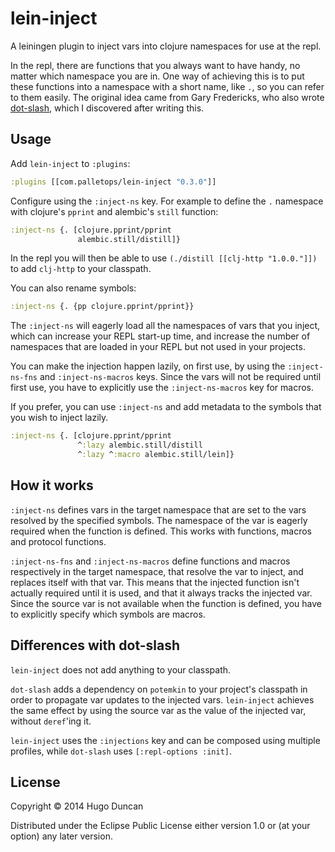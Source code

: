 # lein-inject

A leiningen plugin to inject vars into clojure namespaces for use at
the repl.

In the repl, there are functions that you always want to have handy,
no matter which namespace you are in.  One way of achieving this is to
put these functions into a namespace with a short name, like `.`, so
you can refer to them easily.  The original idea came from Gary
Fredericks, who also wrote [dot-slash][dot-slash], which I discovered
after writing this.

## Usage

Add `lein-inject` to `:plugins`:

```clj
:plugins [[com.palletops/lein-inject "0.3.0"]]
```

Configure using the `:inject-ns` key.  For example to define the `.`
namespace with clojure's `pprint` and alembic's `still` function:

```clj
:inject-ns {. [clojure.pprint/pprint
               alembic.still/distill]}
```

In the repl you will then be able to use `(./distill
[[clj-http "1.0.0."]])` to add `clj-http` to your classpath.

You can also rename symbols:

```clj
:inject-ns {. {pp clojure.pprint/pprint}}
```

The `:inject-ns` will eagerly load all the namespaces of vars that you
inject, which can increase your REPL start-up time, and increase the
number of namespaces that are loaded in your REPL but not used in
your projects.

You can make the injection happen lazily, on first use, by using the
`:inject-ns-fns` and `:inject-ns-macros` keys.  Since the vars will
not be required until first use, you have to explicitly use the
`:inject-ns-macros` key for macros.

If you prefer, you can use `:inject-ns` and add metadata to the
symbols that you wish to inject lazily.

```clj
:inject-ns {. [clojure.pprint/pprint
               ^:lazy alembic.still/distill
               ^:lazy ^:macro alembic.still/lein]}
```

## How it works

`:inject-ns` defines vars in the target namespace that are set to the
vars resolved by the specified symbols.  The namespace of the var is
eagerly required when the function is defined.  This works with
functions, macros and protocol functions.

`:inject-ns-fns` and `:inject-ns-macros` define functions and macros
 respectively in the target namespace, that resolve the var to inject,
 and replaces itself with that var.  This means that the injected
 function isn't actually required until it is used, and that it always
 tracks the injected var.  Since the source var is not available when
 the function is defined, you have to explicitly specify which symbols
 are macros.

## Differences with dot-slash

`lein-inject` does not add anything to your classpath.

`dot-slash` adds a dependency on `potemkin` to your project's
classpath in order to propagate var updates to the injected
vars. `lein-inject` achieves the same effect by using the source var
as the value of the injected var, without `deref`'ing it.

`lein-inject` uses the `:injections` key and can be composed using
multiple profiles, while `dot-slash` uses `[:repl-options :init]`.

## License

Copyright © 2014 Hugo Duncan

Distributed under the Eclipse Public License either version 1.0 or (at
your option) any later version.


[dot-slash]:https://github.com/gfredericks/dot-slash "Gary Fredericks' dot-slash plugin"
